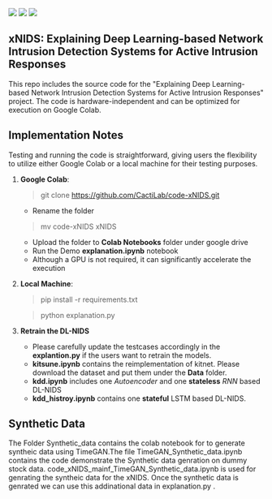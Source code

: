 
![](https://img.shields.io/badge/license-MIT-green.svg)
![](https://img.shields.io/badge/language-python-blue.svg)
![](https://img.shields.io/badge/framework-keras-orange.svg)



## xNIDS: Explaining Deep Learning-based Network Intrusion Detection Systems for Active Intrusion Responses

This repo includes the source code for the "Explaining Deep Learning-based Network Intrusion Detection Systems for Active Intrusion Responses" project. The code is hardware-independent and can be optimized for execution on Google Colab.

 
## Implementation Notes

Testing and running the code is straightforward, giving users the flexibility to utilize either Google Colab or a local machine for their testing purposes.

1. **Google Colab**:
   > git clone https://github.com/CactiLab/code-xNIDS.git
   - Rename the folder
   > mv code-xNIDS   xNIDS
   - Upload the folder to **Colab Notebooks** folder under google drive
   - Run the Demo **explanation.ipynb** notebook
   - Although a GPU is not required, it can significantly accelerate the execution
     
2. **Local Machine**:
   
   > pip install -r requirements.txt
   
   > python explanation.py
   
 3. **Retrain the DL-NIDS**
    - Please carefully update the testcases accordingly in the **explantion.py** if the users want to retrain the models. 
    - **kitsune.ipynb** contains the reimplementation of kitnet. Please download the dataset and put them under the **Data** folder.
    - **kdd.ipynb** includes one *Autoencoder* and one **stateless** *RNN* based DL-NIDS
    - **kdd_histroy.ipynb** contains one **stateful** LSTM based DL-NIDS.

## Synthetic Data
The Folder Synthetic_data contains the colab notebook for to generate syntheic data using TimeGAN.The file TimeGAN_Synthetic_data.ipynb contains the code demonstrate the Synthetic data genration on dummy stock data. code_xNIDS_mainf_TimeGAN_Synthetic_data.ipynb is used for genrating the syntheic data for the xNIDS. Once the synthetic data is genrated we can use this addinational data in explanation.py .
